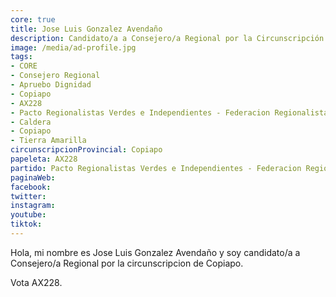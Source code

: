 ```yaml
---
core: true
title: Jose Luis Gonzalez Avendaño
description: Candidato/a a Consejero/a Regional por la Circunscripción de Copiapo
image: /media/ad-profile.jpg
tags:
- CORE
- Consejero Regional
- Apruebo Dignidad
- Copiapo
- AX228
- Pacto Regionalistas Verdes e Independientes - Federacion Regionalista Verde Social - Partido Republicano De Chile
- Caldera
- Copiapo
- Tierra Amarilla
circunscripcionProvincial: Copiapo
papeleta: AX228
partido: Pacto Regionalistas Verdes e Independientes - Federacion Regionalista Verde Social - Partido Republicano De Chile
paginaWeb:
facebook:
twitter:
instagram:
youtube:
tiktok:
---
```

Hola, mi nombre es Jose Luis Gonzalez Avendaño y soy candidato/a a Consejero/a Regional por la circunscripcion de Copiapo.

Vota AX228.